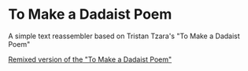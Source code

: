 # To Make a Dadaist Poem

A simple text reassembler based on Tristan Tzara's "To Make a Dadaist Poem"

[Remixed version of the "To Make a Dadaist Poem"](https://outstanding-peppermint-engine.glitch.me/)
